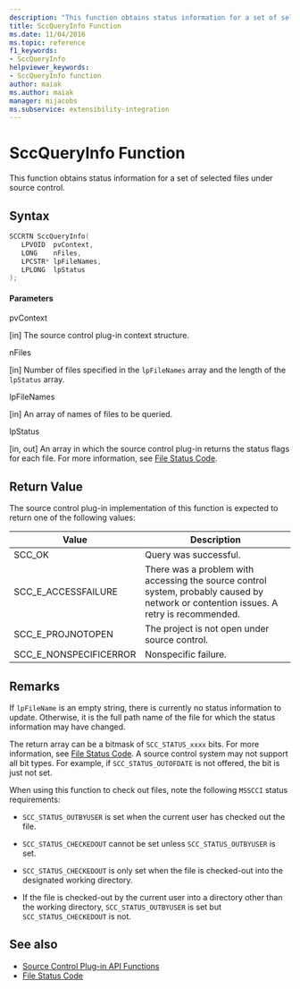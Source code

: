 ```yaml
---
description: "This function obtains status information for a set of selected files under source control."
title: SccQueryInfo Function
ms.date: 11/04/2016
ms.topic: reference
f1_keywords:
- SccQueryInfo
helpviewer_keywords:
- SccQueryInfo function
author: maiak
ms.author: maiak
manager: mijacobs
ms.subservice: extensibility-integration
---
```

# SccQueryInfo Function

This function obtains status information for a set of selected files under source control.

## Syntax

```cpp
SCCRTN SccQueryInfo(
   LPVOID  pvContext,
   LONG    nFiles,
   LPCSTR* lpFileNames,
   LPLONG  lpStatus
);
```

#### Parameters
 pvContext

[in] The source control plug-in context structure.

 nFiles

[in] Number of files specified in the `lpFileNames` array and the length of the `lpStatus` array.

 lpFileNames

[in] An array of names of files to be queried.

 lpStatus

[in, out] An array in which the source control plug-in returns the status flags for each file. For more information, see [File Status Code](../extensibility/file-status-code-enumerator.md).

## Return Value
 The source control plug-in implementation of this function is expected to return one of the following values:

|Value|Description|
|-----------|-----------------|
|SCC_OK|Query was successful.|
|SCC_E_ACCESSFAILURE|There was a problem with accessing the source control system, probably caused by network or contention issues. A retry is recommended.|
|SCC_E_PROJNOTOPEN|The project is not open under source control.|
|SCC_E_NONSPECIFICERROR|Nonspecific failure.|

## Remarks
 If `lpFileName` is an empty string, there is currently no status information to update. Otherwise, it is the full path name of the file for which the status information may have changed.

 The return array can be a bitmask of `SCC_STATUS_xxxx` bits. For more information, see [File Status Code](../extensibility/file-status-code-enumerator.md). A source control system may not support all bit types. For example, if `SCC_STATUS_OUTOFDATE` is not offered, the bit is just not set.

 When using this function to check out files, note the following `MSSCCI` status requirements:

- `SCC_STATUS_OUTBYUSER` is set when the current user has checked out the file.

- `SCC_STATUS_CHECKEDOUT` cannot be set unless `SCC_STATUS_OUTBYUSER` is set.

- `SCC_STATUS_CHECKEDOUT` is only set when the file is checked-out into the designated working directory.

- If the file is checked-out by the current user into a directory other than the working directory, `SCC_STATUS_OUTBYUSER` is set but `SCC_STATUS_CHECKEDOUT` is not.

## See also
- [Source Control Plug-in API Functions](../extensibility/source-control-plug-in-api-functions.md)
- [File Status Code](../extensibility/file-status-code-enumerator.md)
